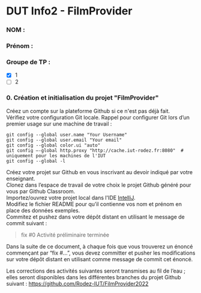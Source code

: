 # DUT Info2 - FilmProvider

### NOM : 
### Prénom : 
### Groupe de TP : 
- [x] 1
- [ ] 2

### 0. Création et initialisation du projet "FilmProvider"

Créez un compte sur la plateforme Github si ce n'est pas déjà fait.  
Vérifiez votre configuration Git locale. 
Rappel pour configurer Git lors d’un premier usage sur une machine de travail :

    git config --global user.name "Your Username"
    git config --global user.email "Your email"
    git config --global color.ui "auto"
	git config —-global http.proxy "http://cache.iut-rodez.fr:8080"  # uniquement pour les machines de l'IUT
    git config --global -l

Créez votre projet sur Github en vous inscrivant au devoir indiqué par votre enseignant.  
Clonez dans l’espace de travail de votre choix le projet Github généré pour vous par Github Classroom.  
Importez/ouvrez votre projet local dans l'IDE [IntelliJ](https://www.jetbrains.com/idea/download/).  
Modifiez le fichier README pour qu’il contienne vos nom et prénom en place des données exemples.  
Commitez et pushez  dans votre dépôt distant en utilisant le message de commit suivant :

> fix #0 Activité préliminaire terminée

Dans la suite de ce document, à chaque fois que vous trouverez un énoncé commençant par “fix #...”, vous devez committer 
et pusher les modifications sur votre dépôt distant en utilisant comme message de commit cet énoncé.

Les corrections des activités suivantes seront transmises au fil de l’eau ; elles seront disponibles dans les différentes 
branches du projet Github suivant : https://github.com/Rodez-IUT/FilmProvider2022 
